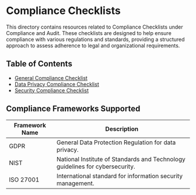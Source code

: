 # Compliance Checklists

This directory contains resources related to Compliance Checklists under Compliance and Audit. These checklists are designed to help ensure compliance with various regulations and standards, providing a structured approach to assess adherence to legal and organizational requirements.

## Table of Contents
- [General Compliance Checklist](General_Compliance_Checklist.md)
- [Data Privacy Compliance Checklist](Data_Privacy_Compliance_Checklist.md)
- [Security Compliance Checklist](Security_Compliance_Checklist.md)

## Compliance Frameworks Supported

| Framework Name | Description |
|----------------|-------------|
| GDPR           | General Data Protection Regulation for data privacy. |
| NIST           | National Institute of Standards and Technology guidelines for cybersecurity. |
| ISO 27001      | International standard for information security management. |
